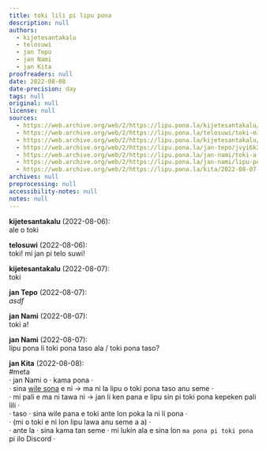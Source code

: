 ```yaml
---
title: toki lili pi lipu pona
description: null
authors:
  - kijetesantakalu
  - telosuwi
  - jan Tepo
  - jan Nami
  - jan Kita
proofreaders: null
date: 2022-08-08
date-precision: day
tags: null
original: null
license: null
sources:
  - https://web.archive.org/web/2/https://lipu.pona.la/kijetesantakalu/ale-o-toki
  - https://web.archive.org/web/2/https://lipu.pona.la/telosuwi/toki-mi-jan-pi-telo-suwi
  - https://web.archive.org/web/2/https://lipu.pona.la/kijetesantakalu/toki
  - https://web.archive.org/web/2/https://lipu.pona.la/jan-tepo/jvyi6k2pd6
  - https://web.archive.org/web/2/https://lipu.pona.la/jan-nami/toki-a
  - https://web.archive.org/web/2/https://lipu.pona.la/jan-nami/lipu-pona-li-toki-pona-taso-ala-toki-pona-taso
  - https://web.archive.org/web/2/https://lipu.pona.la/kita/2022-08-07-19-41-15
archives: null
preprocessing: null
accessibility-notes: null
notes: null
---
```


**kijetesantakalu** (2022-08-06):  
ale o toki

**telosuwi** (2022-08-06):  
toki! mi jan pi telo suwi!

**kijetesantakalu** (2022-08-07):  
toki

**jan Tepo** (2022-08-07):  
*asdf* 

**jan Nami** (2022-08-07):  
toki a!

**jan Nami** (2022-08-07):  
lipu pona li toki pona taso ala / toki pona taso?

**jan Kita** (2022-08-08):  
#meta  
· jan Nami o · kama pona ·  
· sina [wile sona](/jan-nami/lipu-pona-li-toki-pona-taso-ala-toki-pona-taso) e ni → ma ni la lipu o toki pona taso anu seme ·  
· mi pali e ma ni tawa ni → jan li ken pana e lipu sin pi toki pona kepeken pali lili ·  
· taso · sina wile pana e toki ante lon poka la ni li pona ·  
· (mi o toki e ni lon lipu lawa anu seme a a) ·  
· ante la · sina kama tan seme · mi lukin ala e sina lon `ma pona pi toki pona` pi ilo Discord ·


